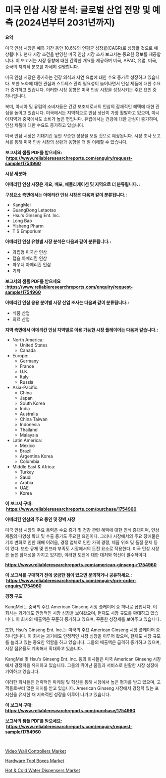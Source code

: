 <p><h1>미국 인삼 시장 분석: 글로벌 산업 전망 및 예측 (2024년부터 2031년까지)</h1></p><p><strong>요약</strong></p>
<p><p>미국 인삼 시장은 예측 기간 동안 10.6%의 연평균 성장률(CAGR)로 성장할 것으로 예상됩니다. 현재 시장 조건을 반영한 미국 인삼 시장 조사 보고서는 중요한 정보를 제공합니다. 이 보고서는 시장 동향에 대한 간략한 개요를 제공하며 미국, APAC, 유럽, 미국, 중국의 지리적 분포를 자세히 설명합니다.</p><p>미국 인삼 시장은 증가하는 건강 의식과 자연 요법에 대한 수요 증가로 성장하고 있습니다. 또한 노화에 대한 관심과 스트레스 관리 필요성이 늘어나면서 인삼 제품에 대한 수요가 증가하고 있습니다. 이러한 시장 동향은 미국 인삼 시장을 성장시키는 주요 요인 중 하나입니다.</p><p>북미, 아시아 및 유럽의 소비자들은 건강 보조제로서의 인삼의 잠재적인 혜택에 대한 관심을 높이고 있습니다. 미국에서는 지역적으로 인삼 생산이 가장 활발하고 있으며, 아시아지역과 중국에서도 소비가 높은 편입니다. 유럽에서는 건강에 대한 관심이 증가하며, 인삼 제품에 대한 수요도 증가하고 있습니다.</p><p>미국 인삼 시장은 기대기간 동안 꾸준한 성장을 보일 것으로 예상됩니다. 시장 조사 보고서를 통해 미국 인삼 시장의 상황과 동향을 더 잘 이해할 수 있습니다.</p></p>
<p><strong>보고서의 샘플 PDF를 받으세요: &nbsp;<a href="https://www.reliableresearchreports.com/enquiry/request-sample/1754960">https://www.reliableresearchreports.com/enquiry/request-sample/1754960</a></strong></p>
<p><strong>시장 세분화:</strong></p>
<p><strong> 아메리칸 인삼 시장은 개요, 배포, 애플리케이션 및 지역으로 더 분류됩니다. :</strong></p>
<p><strong>구성요소 측면에서는 아메리칸 인삼 시장은 다음과 같이 분류됩니다.:</strong></p>
<p><ul><li>KangMei</li><li>GuangDong Letaotao</li><li>Hsu's Ginseng Ent. Inc.</li><li>Long Bao</li><li>Yisheng Pharm</li><li>T S Emporium</li></ul></p>
<p><strong> 아메리칸 인삼 유형별 시장 분석은 다음과 같이 분류됩니다.:</strong></p>
<p><ul><li>과립형 미국산 인삼</li><li>캡슐 아메리칸 인삼</li><li>파우더 아메리칸 인삼</li><li>기타</li></ul></p>
<p><strong>보고서의 샘플 PDF를 받으세요 :<a href="https://www.reliableresearchreports.com/enquiry/request-sample/1754960">https://www.reliableresearchreports.com/enquiry/request-sample/1754960</a></strong></p>
<p><strong> 아메리칸 인삼 응용 분야별 시장 산업 조사는 다음과 같이 분류됩니다.:</strong></p>
<p><ul><li>식품 산업</li><li>의료 산업</li></ul></p>
<p><strong>지역 측면에서 아메리칸 인삼 지역별로 이용 가능한 시장 플레이어는 다음과 같습니다.:</strong></p>
<p><ul>
    <li>
        North America:
        <ul>
            <li>United States</li>
            <li>Canada</li>
        </ul>
    </li>
    <li>
        Europe:
        <ul>
            <li>Germany</li>
            <li>France</li>
            <li>U.K.</li>
            <li>Italy</li>
            <li>Russia</li>
        </ul>
    </li>
    <li>
        Asia-Pacific:
        <ul>
            <li>China</li>
            <li>Japan</li>
            <li>South Korea</li>
            <li>India</li>
            <li>Australia</li>
            <li>China Taiwan</li>
            <li>Indonesia</li>
            <li>Thailand</li>
            <li>Malaysia</li>
        </ul>
    </li>
    <li>
        Latin America:
        <ul>
            <li>Mexico</li>
            <li>Brazil</li>
            <li>Argentina Korea</li>
            <li>Colombia</li>
        </ul>
    </li>
    <li>
        Middle East & Africa:
        <ul>
            <li>Turkey</li>
            <li>Saudi</li>
            <li>Arabia</li>
            <li>UAE</li>
            <li>Korea</li>
        </ul>
    </li>
    </ul></p>
<p><strong>이 보고서 구매: &nbsp;<a href="https://www.reliableresearchreports.com/purchase/1754960">https://www.reliableresearchreports.com/purchase/1754960</a></strong></p>
<p><strong>아메리칸 인삼의 주요 동인 및 장벽 시장</strong></p>
<p><p>미국 인삼 시장의 주요 동력은 수요 증가 및 건강 관련 혜택에 대한 인식 증대이며, 인삼 제품의 다양성 확대 및 수출 증가도 주요한 요인이다. 그러나 시장에서의 주요 장애물은 기후 변화로 인한 재배 어려움, 경쟁 업체로 인한 가격 경쟁, 제품 위조 및 품질 문제 등이 있다. 또한 규제 및 인프라 부족도 시장에서의 도전 요소로 작용한다. 미국 인삼 시장은 높은 잠재성을 가지고 있지만, 이러한 도전에 대한 대처와 혁신이 필수적이다.</p></p>
<p><strong><a href="https://www.reliableresearchreports.com/american-ginseng-r1754960">https://www.reliableresearchreports.com/american-ginseng-r1754960</a></strong></p>
<p><strong>이 보고서를 구매하기 전에 궁금한 점이 있으면 문의하거나 공유하세요.: &nbsp;<a href="https://www.reliableresearchreports.com/enquiry/pre-order-enquiry/1754960">https://www.reliableresearchreports.com/enquiry/pre-order-enquiry/1754960</a></strong></p>
<p><strong>경쟁 구도</strong></p>
<p><p>KangMei는 중국의 주요 American Ginseng 시장 플레이어 중 하나로 꼽힙니다. 이 회사는 과거에도 안정적인 시장 성장을 보여왔으며, 현재도 시장 규모를 확대하고 있습니다. 이 회사의 매출액은 꾸준히 증가하고 있으며, 꾸준한 성장세를 보여주고 있습니다.</p><p>또한, Hsu's Ginseng Ent. Inc.는 미국의 주요 American Ginseng 시장 플레이어 중 하나입니다. 이 회사는 과거에도 안정적인 시장 성장을 이루어 왔으며, 현재도 시장 규모를 늘리고 있는 중요한 역할을 하고 있습니다. 그들의 매출액은 급격히 증가하고 있으며, 시장 점유율도 계속해서 확대하고 있습니다.</p><p>KangMei 및 Hsu's Ginseng Ent. Inc. 등의 회사들은 미국 American Ginseng 시장에서 경쟁력을 유지하고 있습니다. 그들의 뛰어난 품질과 서비스로 원활한 시장 성장에 기여하고 있습니다.</p><p>이러한 회사들은 전략적인 마케팅 및 혁신을 통해 시장에서 높은 평가를 받고 있으며, 고객들로부터 많은 지지를 받고 있습니다. American Ginseng 시장에서 경쟁력 있는 포지션을 유지한 채 지속적인 성장을 이루어 나가고 있습니다.</p></p>
<p><strong>이 보고서 구매: &nbsp; <a href="https://www.reliableresearchreports.com/purchase/1754960">https://www.reliableresearchreports.com/purchase/1754960</a></strong></p>
<p><strong>보고서의 샘플 PDF를 받으세요: &nbsp;<a href="https://www.reliableresearchreports.com/enquiry/request-sample/1754960">https://www.reliableresearchreports.com/enquiry/request-sample/1754960</a></strong><strong></strong></p>
<p>&nbsp;</p>
<p><p><a href="https://github.com/singletonthaxterkelliehr2df/Market-Research-Report-List-2/blob/main/video-wall-controllers-market.md">Video Wall Controllers Market</a></p><p><a href="https://github.com/kufem1/Market-Research-Report-List-2/blob/main/hardware-tool-boxes-market.md">Hardware Tool Boxes Market</a></p><p><a href="https://github.com/RichRobinson5/Market-Research-Report-List-4/blob/main/hot-cold-water-dispensers-market.md">Hot & Cold Water Dispensers Market</a></p></p>